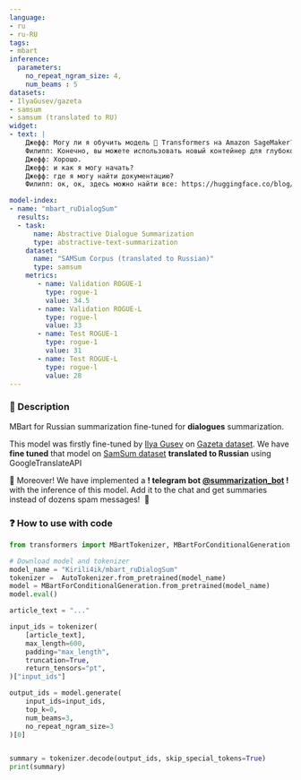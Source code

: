 ```yaml
---
language:
- ru
- ru-RU
tags:
- mbart
inference:
  parameters:
    no_repeat_ngram_size: 4,
    num_beams : 5
datasets:
- IlyaGusev/gazeta
- samsum
- samsum (translated to RU)
widget:
- text: | 
    Джефф: Могу ли я обучить модель 🤗 Transformers на Amazon SageMaker? 
    Филипп: Конечно, вы можете использовать новый контейнер для глубокого обучения HuggingFace. 
    Джефф: Хорошо.
    Джефф: и как я могу начать? 
    Джефф: где я могу найти документацию? 
    Филипп: ок, ок, здесь можно найти все: https://huggingface.co/blog/the-partnership-amazon-sagemaker-and-hugging-face

model-index:
- name: "mbart_ruDialogSum"
  results:
  - task: 
      name: Abstractive Dialogue Summarization
      type: abstractive-text-summarization 
    dataset:
      name: "SAMSum Corpus (translated to Russian)" 
      type: samsum
    metrics:
       - name: Validation ROGUE-1
         type: rogue-1
         value: 34.5
       - name: Validation ROGUE-L
         type: rogue-l
         value: 33
       - name: Test ROGUE-1
         type: rogue-1
         value: 31
       - name: Test ROGUE-L
         type: rogue-l
         value: 28
---
```

### 📝 Description

MBart for Russian summarization fine-tuned for **dialogues** summarization.


This model was firstly fine-tuned by [Ilya Gusev](https://hf.co/IlyaGusev) on [Gazeta dataset](https://huggingface.co/datasets/IlyaGusev/gazeta). We have **fine tuned** that model on [SamSum dataset]() **translated to Russian** using GoogleTranslateAPI

🤗 Moreover! We have implemented a **! telegram bot [@summarization_bot](https://t.me/summarization_bot) !** with the inference of this model. Add it to the chat and get summaries instead of dozens spam messages!  🤗


### ❓ How to use with code
```python
from transformers import MBartTokenizer, MBartForConditionalGeneration

# Download model and tokenizer
model_name = "Kirili4ik/mbart_ruDialogSum"   
tokenizer =  AutoTokenizer.from_pretrained(model_name)
model = MBartForConditionalGeneration.from_pretrained(model_name)
model.eval()

article_text = "..."

input_ids = tokenizer(
    [article_text],
    max_length=600,
    padding="max_length",
    truncation=True,
    return_tensors="pt",
)["input_ids"]

output_ids = model.generate(
    input_ids=input_ids,
    top_k=0,
    num_beams=3,
    no_repeat_ngram_size=3
)[0]


summary = tokenizer.decode(output_ids, skip_special_tokens=True)
print(summary)
```
